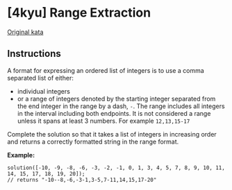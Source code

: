 # [4kyu] Range Extraction

[Original kata](https://www.codewars.com/kata/51ba717bb08c1cd60f00002f)

## Instructions

A format for expressing an ordered list of integers is to use a comma separated list of either:

- individual integers
- or a range of integers denoted by the starting integer separated from the end integer in the range by a dash, `-`. The range includes all integers in the interval including both endpoints. It is not considered a range unless it spans at least 3 numbers. For example `12,13,15-17`

Complete the solution so that it takes a list of integers in increasing order and returns a correctly formatted string in the range format.

**Example:**

```
solution([-10, -9, -8, -6, -3, -2, -1, 0, 1, 3, 4, 5, 7, 8, 9, 10, 11, 14, 15, 17, 18, 19, 20]);
// returns "-10--8,-6,-3-1,3-5,7-11,14,15,17-20"
```
